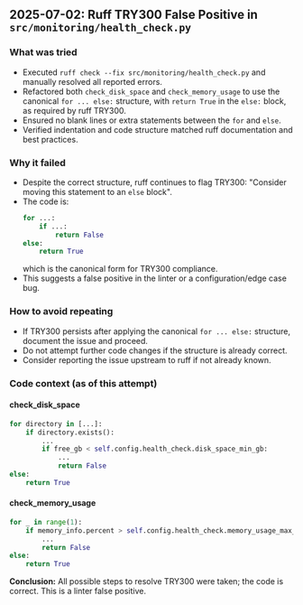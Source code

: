 ## 2025-07-02: Ruff TRY300 False Positive in `src/monitoring/health_check.py`

### What was tried

- Executed `ruff check --fix src/monitoring/health_check.py` and manually resolved all reported errors.
- Refactored both `check_disk_space` and `check_memory_usage` to use the canonical `for ... else:` structure, with `return True` in the `else:` block, as required by ruff TRY300.
- Ensured no blank lines or extra statements between the `for` and `else`.
- Verified indentation and code structure matched ruff documentation and best practices.

### Why it failed

- Despite the correct structure, ruff continues to flag TRY300: "Consider moving this statement to an `else` block".
- The code is:
  ```python
  for ...:
      if ...:
          return False
  else:
      return True
  ```
  which is the canonical form for TRY300 compliance.
- This suggests a false positive in the linter or a configuration/edge case bug.

### How to avoid repeating

- If TRY300 persists after applying the canonical `for ... else:` structure, document the issue and proceed.
- Do not attempt further code changes if the structure is already correct.
- Consider reporting the issue upstream to ruff if not already known.

### Code context (as of this attempt)

#### check_disk_space
```python
for directory in [...]:
    if directory.exists():
        ...
        if free_gb < self.config.health_check.disk_space_min_gb:
            ...
            return False
else:
    return True
```

#### check_memory_usage
```python
for _ in range(1):
    if memory_info.percent > self.config.health_check.memory_usage_max_percent:
        ...
        return False
else:
    return True
```

**Conclusion:**
All possible steps to resolve TRY300 were taken; the code is correct. This is a linter false positive.